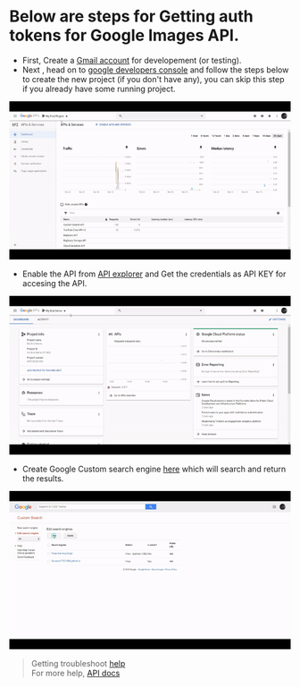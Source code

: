 # Below are steps for Getting auth tokens for Google Images API.

* First, Create a [Gmail account](http://gmail.com/) for developement (or testing).
* Next , head on to [google developers console](https://console.developers.google.com/) and follow the steps below to create the new project (if you don't have any), you can skip this step if you already have some running project.     

![api1](/images/API1.gif)      

* Enable the API from [API explorer](https://console.developers.google.com/apis/) and Get the credentials as API KEY for accesing the API.       
 
![api2](/images/API2.gif)    

* Create Google Custom search engine [here](https://cse.google.com/cse/all) which will search and return the results.

![api3](/images/API3.gif)

> Getting troubleshoot [help](https://github.com/souravs17031999/AUTOMATE-DATA-PIPELINE/blob/master/google_api.txt)    
> For more help, [API docs](https://developers.google.com/custom-search/v1/reference/rest)
